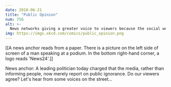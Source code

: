 ```yaml
---
date: 2010-06-21
title: "Public Opinion"
num: 756
alt: >-
  News networks giving a greater voice to viewers because the social web is so popular are like a chef on the Titanic who, seeing the looming iceberg and fleeing customers, figures ice is the future and starts making snow cones.
img: https://imgs.xkcd.com/comics/public_opinion.png
---
```

[[A news anchor reads from a paper. There is a picture on the left side of screen of a man speaking at a podium. In the bottom right-hand corner, a logo reads 'News24'.]]

News anchor: A leading politician today charged that the media, rather than informing people, now merely report on public ignorance. Do our viewers agree? Let's hear from some voices on the street...

